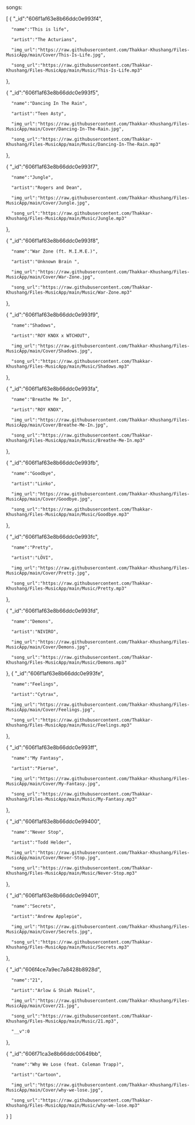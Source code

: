 songs: 

[
   {
      "_id":"606f1af63e8b66ddc0e993f4",
      
      "name":"This is life",
      
      "artist":"The Acturians",
      
      "img_url":"https://raw.githubusercontent.com/Thakkar-Khushang/Files-MusicApp/main/Cover/This-Is-Life.jpg",
      
      "song_url":"https://raw.githubusercontent.com/Thakkar-Khushang/Files-MusicApp/main/Music/This-Is-Life.mp3"
      
   },
   
   {
      "_id":"606f1af63e8b66ddc0e993f5",
      
      "name":"Dancing In The Rain",
      
      "artist":"Teen Asty",
      
      "img_url":"https://raw.githubusercontent.com/Thakkar-Khushang/Files-MusicApp/main/Cover/Dancing-In-The-Rain.jpg",
      
      "song_url":"https://raw.githubusercontent.com/Thakkar-Khushang/Files-MusicApp/main/Music/Dancing-In-The-Rain.mp3"
   },
   
   {
      "_id":"606f1af63e8b66ddc0e993f7",
      
      "name":"Jungle",
      
      "artist":"Rogers and Dean",
      
      "img_url":"https://raw.githubusercontent.com/Thakkar-Khushang/Files-MusicApp/main/Cover/Jungle.jpg",
      
      "song_url":"https://raw.githubusercontent.com/Thakkar-Khushang/Files-MusicApp/main/Music/Jungle.mp3"
      
   },
   
   {
      "_id":"606f1af63e8b66ddc0e993f8",
      
      "name":"War Zone (ft. M.I.M.E.)",
      
      "artist":"Unknown Brain ",
      
      "img_url":"https://raw.githubusercontent.com/Thakkar-Khushang/Files-MusicApp/main/Cover/War-Zone.jpg",
      
      "song_url":"https://raw.githubusercontent.com/Thakkar-Khushang/Files-MusicApp/main/Music/War-Zone.mp3"
      
   },
   
   {
      "_id":"606f1af63e8b66ddc0e993f9",
      
      "name":"Shadows",
      
      "artist":"ROY KNOX x WTCHOUT",
      
      "img_url":"https://raw.githubusercontent.com/Thakkar-Khushang/Files-MusicApp/main/Cover/Shadows.jpg",
      
      "song_url":"https://raw.githubusercontent.com/Thakkar-Khushang/Files-MusicApp/main/Music/Shadows.mp3"
      
   },
   
   {
      "_id":"606f1af63e8b66ddc0e993fa",
      
      "name":"Breathe Me In",
      
      "artist":"ROY KNOX",
      
      "img_url":"https://raw.githubusercontent.com/Thakkar-Khushang/Files-MusicApp/main/Cover/Breathe-Me-In.jpg",
      
      "song_url":"https://raw.githubusercontent.com/Thakkar-Khushang/Files-MusicApp/main/Music/Breathe-Me-In.mp3"
      
   },
   
   {
      "_id":"606f1af63e8b66ddc0e993fb",
      
      "name":"Goodbye",
      
      "artist":"Linko",
      
      "img_url":"https://raw.githubusercontent.com/Thakkar-Khushang/Files-MusicApp/main/Cover/Goodbye.jpg",
      
      "song_url":"https://raw.githubusercontent.com/Thakkar-Khushang/Files-MusicApp/main/Music/Goodbye.mp3"
      
   },
   
   {
      "_id":"606f1af63e8b66ddc0e993fc",
      
      "name":"Pretty",
      
      "artist":"LÖVI",
      
      "img_url":"https://raw.githubusercontent.com/Thakkar-Khushang/Files-MusicApp/main/Cover/Pretty.jpg",
      
      "song_url":"https://raw.githubusercontent.com/Thakkar-Khushang/Files-MusicApp/main/Music/Pretty.mp3"
      
   },
   
   {
      "_id":"606f1af63e8b66ddc0e993fd",
      
      "name":"Demons",
      
      "artist":"NIVIRO",
      
      "img_url":"https://raw.githubusercontent.com/Thakkar-Khushang/Files-MusicApp/main/Cover/Demons.jpg",
      
      "song_url":"https://raw.githubusercontent.com/Thakkar-Khushang/Files-MusicApp/main/Music/Demons.mp3"
      
   },
   {
      "_id":"606f1af63e8b66ddc0e993fe",
      
      "name":"Feelings",
      
      "artist":"Cytrax",
      
      "img_url":"https://raw.githubusercontent.com/Thakkar-Khushang/Files-MusicApp/main/Cover/Feelings.jpg",
      
      "song_url":"https://raw.githubusercontent.com/Thakkar-Khushang/Files-MusicApp/main/Music/Feelings.mp3"
      
   },
   
   {
      "_id":"606f1af63e8b66ddc0e993ff",
      
      "name":"My Fantasy",
      
      "artist":"Pierse",
      
      "img_url":"https://raw.githubusercontent.com/Thakkar-Khushang/Files-MusicApp/main/Cover/My-Fantasy.jpg",
      
      "song_url":"https://raw.githubusercontent.com/Thakkar-Khushang/Files-MusicApp/main/Music/My-Fantasy.mp3"
      
   },
   
   {
      "_id":"606f1af63e8b66ddc0e99400",
      
      "name":"Never Stop",
      
      "artist":"Todd Helder",
      
      "img_url":"https://raw.githubusercontent.com/Thakkar-Khushang/Files-MusicApp/main/Cover/Never-Stop.jpg",
      
      "song_url":"https://raw.githubusercontent.com/Thakkar-Khushang/Files-MusicApp/main/Music/Never-Stop.mp3"
      
   },
   
   {
      "_id":"606f1af63e8b66ddc0e99401",
      
      "name":"Secrets",
      
      "artist":"Andrew Applepie",
      
      "img_url":"https://raw.githubusercontent.com/Thakkar-Khushang/Files-MusicApp/main/Cover/Secrets.jpg",
      
      "song_url":"https://raw.githubusercontent.com/Thakkar-Khushang/Files-MusicApp/main/Music/Secrets.mp3"
      
   },
   
   {
      "_id":"606f4ce7a9ec7a8428b8928d",
      
      "name":"21",
      
      "artist":"Arlow & Shiah Maisel",
      
      "img_url":"https://raw.githubusercontent.com/Thakkar-Khushang/Files-MusicApp/main/Cover/21.jpg",
      
      "song_url":"https://raw.githubusercontent.com/Thakkar-Khushang/Files-MusicApp/main/Music/21.mp3",
      
      "__v":0
      
   },
   
   {
      "_id":"606f71ca3e8b66ddc00649bb",
      
      "name":"Why We Lose (feat. Coleman Trapp)",
      
      "artist":"Cartoon",
      
      "img_url":"https://raw.githubusercontent.com/Thakkar-Khushang/Files-MusicApp/main/Cover/why-we-lose.jpg",
      
      "song_url":"https://raw.githubusercontent.com/Thakkar-Khushang/Files-MusicApp/main/Music/why-we-lose.mp3"
      
   }
]
